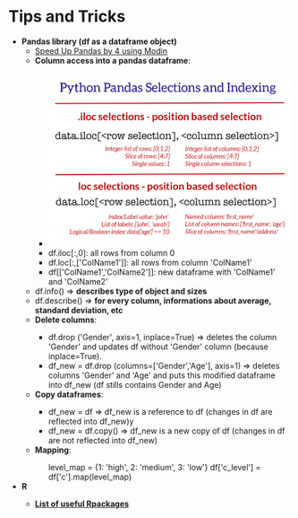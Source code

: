 # Tips and Tricks

<ul>
  <li><b>Pandas library (df as a dataframe object)</b>
    <ul>
        <li><a href="https://www.kdnuggets.com/2019/11/speed-up-pandas-4x.html" target="_blank">Speed Up Pandas by 4 using Modin</a></li>
        <li><b>Column access into a pandas dataframe</b>:</li>
          <ul>
            <li><img src="https://github.com/montse-llos/data-science/blob/master/tips-and-tricks/pandas-selections-and-indexing.png"></li>
            <li>df.iloc[:,0]: all rows from column 0  </li>
            <li>df.loc[:,['ColName1']]: all rows from column 'ColName1'</li>
            <li>df[['ColName1','ColName2']]: new dataframe with 'ColName1' and 'ColName2'</li>
         </ul>
        <li>df.info() => <b>describes type of object and sizes</b></li>
        <li>df.describe() => <b>for every column, informations about average, standard deviation, etc</b> </li>
      <li><b>Delete columns</b>:</li>
        <ul>
          <li>df.drop ('Gender', axis=1, inplace=True) => deletes the column 'Gender' and updates df without 'Gender' column (because inplace=True).</li>  
          <li>df_new = df.drop (columns=['Gender','Age'], axis=1) => deletes columns 'Gender' and 'Age' and puts this modified dataframe into df_new (df stills contains Gender and Age)</li>  
        </ul>
      <li><b>Copy dataframes</b>:</li>
        <ul>
          <li>df_new = df => df_new is a reference to df (changes in df are reflected into df_new)y</li>
          <li>df_new = df.copy() => df_new is a new copy of df (changes in df are not reflected into df_new)</li>
        </ul>
      <li><b>Mapping</b>:</li>
        <ul>
          level_map = {1: 'high', 2: 'medium', 3: 'low'}  
          df['c_level'] = df['c'].map(level_map)
        </ul>  
    </ul>
  </li>
  <li><b>R</li>
    <ul>
        <li><a href="https://support.rstudio.com/hc/en-us/articles/201057987-Quick-list-of-useful-R-packages">List of useful Rpackages</a>   </li>
    </ul>
  </li>
</ul>
